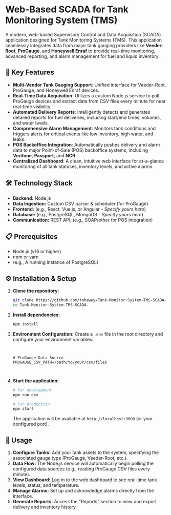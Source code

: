# Web-Based SCADA for Tank Monitoring System (TMS)

A modern, web-based Supervisory Control and Data Acquisition (SCADA) application designed for Tank Monitoring Systems (TMS). This application seamlessly integrates data from major tank gauging providers like **Veeder-Root**, **ProGauge**, and **Honeywell Enraf** to provide real-time monitoring, advanced reporting, and alarm management for fuel and liquid inventory.

## 🚀 Key Features

*   **Multi-Vendor Tank Gauging Support**: Unified interface for Veeder-Root, ProGauge, and Honeywell Enraf devices.
*   **Real-Time Data Acquisition**: Utilizes a custom Node.js service to poll ProGauge devices and extract data from CSV files every minute for near real-time visibility.
*   **Automated Delivery Reports**: Intelligently detects and generates detailed reports for fuel deliveries, including start/end times, volumes, and water levels.
*   **Comprehensive Alarm Management**: Monitors tank conditions and triggers alerts for critical events like low inventory, high water, and leaks.
*   **POS Backoffice Integration**: Automatically pushes delivery and alarm data to major Point-of-Sale (POS) backoffice systems, including **Verifone**, **Passport**, and **NCR**.
*   **Centralized Dashboard**: A clean, intuitive web interface for at-a-glance monitoring of all tank statuses, inventory levels, and active alarms.

## 🛠️ Technology Stack

*   **Backend:** Node.js 
*   **Data Ingestion:** Custom CSV parser & scheduler (for ProGauge)
*   **Frontend:** (e.g., React, Vue.js, or Angular - *Specify yours here*)
*   **Database:** (e.g., PostgreSQL, MongoDB - *Specify yours here*)
*   **Communication:** REST API, (e.g., SOAP/other for POS integration)

## 📋 Prerequisites

*   Node.js (v16 or higher)
*   npm or yarn
*   (e.g., A running instance of PostgreSQL)

## ⚙️ Installation & Setup

1.  **Clone the repository:**
    ```bash
    git clone https://github.com/tahawey/Tank-Monitor-System-TMS-SCADA-.git
    cd Tank-Monitor-System-TMS-SCADA-
    ```

2.  **Install dependencies:**
    ```bash
    npm install
    ```

3.  **Environment Configuration:**
    Create a `.env` file in the root directory and configure your environment variables:
    ```env


    # ProGauge Data Source
    PROGAUGE_CSV_PATH=/path/to/your/csv/files

 
4.  **Start the application:**
    ```bash
    # For development
    npm run dev

    # For production
    npm start
    ```

    The application will be available at `http://localhost:3000` (or your configured port).

## 🔧 Usage

1.  **Configure Tanks:** Add your tank assets to the system, specifying the associated gauge type (ProGauge, Veeder-Root, etc.).
2.  **Data Flow:** The Node.js service will automatically begin polling the configured data sources (e.g., reading ProGauge CSV files every minute).
3.  **View Dashboard:** Log in to the web dashboard to see real-time tank levels, status, and temperature.
4.  **Manage Alarms:** Set up and acknowledge alarms directly from the interface.
5.  **Generate Reports:** Access the "Reports" section to view and export delivery and inventory history.
